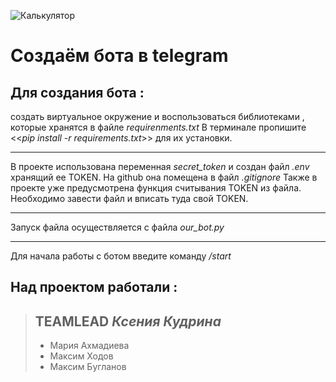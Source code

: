 ![Калькулятор](calc.jpg)

Создаём бота в telegram
=======================


## Для создания бота :
создать виртуальное окружение и воспользоваться библиотеками ,
которые хранятся в файле _requirenments.txt_
В терминале пропишите <<_pip install -r requirements.txt_>> для их установки.
____

В проекте использована переменная _secret_token_ и создан файл _.env_ хранящий ее TOKEN. На github она помещена в файл _.gitignore_
Также в проекте уже предусмотрена функция считывания TOKEN из файла. Необходимо завести файл и вписать туда свой TOKEN.
_____

Запуск файла осуществляется с файла _our_bot.py_
___

Для начала работы с ботом введите команду _/start_



##  Над проектом работали :

> ## TEAMLEAD **_Ксения Кудрина_**
>* Мария Ахмадиева
>* Максим Ходов
>* Максим Бугланов
